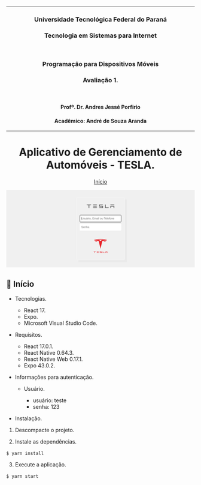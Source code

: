 ***

<h3 align="center">
    Universidade Tecnológica Federal do Paraná
</h3>
<h3 align="center">
    Tecnologia em Sistemas para Internet
</h3>
<br>
<h3 align="center">
    Programação para Dispositivos Móveis
</h3>
<h3 align="center">
    Avaliação 1.
</h3>
<br>
<h4 align="center">
    Profº. Dr. Andres Jessé Porfirio
</h4>
<h4 align="center">
    Acadêmico: André de Souza Aranda
</h4>

***

<h1 align="center">
  Aplicativo de Gerenciamento de Automóveis - TESLA.
</h1>

<p align="center">
  <a href="#-Início">Início</a>
</p>

<div align="center">
  <img src=".github/images/wireframe.png" alt="TESLA">
</div>

## 🚀 Início

- Tecnologias.

    - React 17.
    - Expo.
    - Microsoft Visual Studio Code.

- Requisitos.

    - React 17.0.1.
    - React Native 0.64.3.
    - React Native Web 0.17.1.
    - Expo 43.0.2.

- Informações para autenticação.

  - Usuário.
    
    - usuário: teste
    - senha: 123

- Instalação.

1) Descompacte o projeto.

2) Instale as dependências.

```
$ yarn install
```

3) Execute a aplicação.

```
$ yarn start
```
